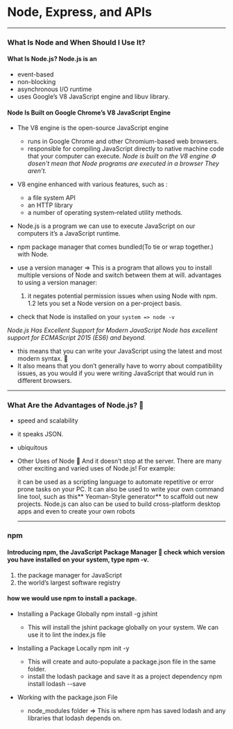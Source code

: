# Node, Express, and APIs 

---

### What Is Node and When Should I Use It? 
#### What Is Node.js? Node.js is an

- event-based
- non-blocking
- asynchronous I/O runtime
- uses Google’s V8 JavaScript engine and libuv library.

#### Node Is Built on Google Chrome’s V8 JavaScript Engine

- The V8 engine is the open-source JavaScript engine
    - runs in Google Chrome and other Chromium-based web browsers.
    - responsible for compiling JavaScript directly to native machine code that your computer can execute.
*Node is built on the V8 engine ⚙️ dosen't mean that Node programs are executed in a browser They aren’t.*

- V8 engine enhanced with various features, such as :

    - a file system API
    - an HTTP library
    - a number of operating system–related utility methods.
- Node.js is a program we can use to execute JavaScript on our computers it’s a JavaScript runtime.

- npm package manager that comes bundled(To tie or wrap together.) with Node.

- use a version manager => This is a program that allows you to install multiple versions of Node and switch between them at will. advantages to using a version manager:

    1. it negates potential permission issues when using Node with npm.
    1.2 lets you set a Node version on a per-project basis.
- check that Node is installed on your `system => node -v`

*Node.js Has Excellent Support for Modern JavaScript Node has excellent support for ECMAScript 2015 (ES6) and beyond.*
- this means that you can write your JavaScript using the latest and most modern syntax. 🎸
- It also means that you don’t generally have to worry about compatibility issues, as you would if you were writing JavaScript that would run in different browsers. 

---

### What Are the Advantages of Node.js? 🔆
- speed and scalability
- it speaks JSON.
- ubiquitous
- Other Uses of Node 🏁 And it doesn’t stop at the server. There are many other exciting and varied uses of Node.js! For example:

    it can be used as a scripting language to automate repetitive or error prone tasks on your PC.
    It can also be used to write your own command line tool, such as this** Yeoman-Style generator** to scaffold out new projects.
    Node.js can also can be used to build cross-platform desktop apps and even to create your own robots
    
    ---

### npm 
#### Introducing npm, the JavaScript Package Manager 📁 check which version you have installed on your system, type npm -v.

1. the package manager for JavaScript
1. the world’s largest software registry

#### how we would use npm to install a package.

- Installing a Package Globally npm install -g jshint
    - This will install the jshint package globally on your system. We can use it to lint the index.js file
    
- Installing a Package Locally npm init -y

    - This will create and auto-populate a package.json file in the same folder.
    - install the lodash package and save it as a project dependency npm install lodash --save
- Working with the package.json File

    - node_modules folder => This is where npm has saved lodash and any libraries that lodash depends on.